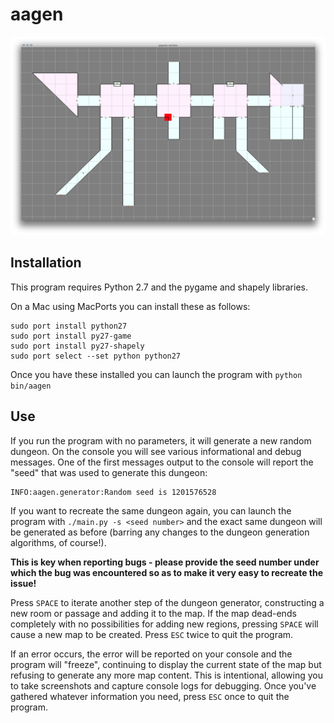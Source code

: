aagen
=====

![Screenshot](./screenshot1.png)

Installation
------------

This program requires Python 2.7 and the pygame and shapely libraries.

On a Mac using MacPorts you can install these as follows:

    sudo port install python27
    sudo port install py27-game
    sudo port install py27-shapely
    sudo port select --set python python27

Once you have these installed you can launch the program with `python bin/aagen`

Use
---

If you run the program with no parameters, it will generate a new random
dungeon. On the console you will see various informational and debug messages.
One of the first messages output to the console will report the "seed" that was
used to generate this dungeon:

    INFO:aagen.generator:Random seed is 1201576528

If you want to recreate the same dungeon again, you can launch the program with
`./main.py -s <seed number>` and the exact same dungeon will be generated as
before (barring any changes to the dungeon generation algorithms, of course!).

**This is key when reporting bugs - please provide the seed number under which
the bug was encountered so as to make it very easy to recreate the issue!**

Press `SPACE` to iterate another step of the dungeon generator, constructing a
new room or passage and adding it to the map. If the map dead-ends completely
with no possibilities for adding new regions, pressing `SPACE` will cause a new
map to be created. Press `ESC` twice to quit the program.

If an error occurs, the error will be reported on your console and the program
will "freeze", continuing to display the current state of the map but refusing
to generate any more map content. This is intentional, allowing you to take
screenshots and capture console logs for debugging. Once you've gathered
whatever information you need, press `ESC` once to quit the program.

